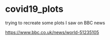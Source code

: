 # covid19_plots
trying to recreate some plots I saw on BBC news

https://www.bbc.co.uk/news/world-51235105
